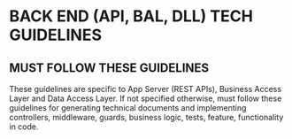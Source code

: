 # BACK END (API, BAL, DLL) TECH GUIDELINES

## **MUST FOLLOW THESE GUIDELINES**
These guidelines are specific to App Server (REST APIs), Business Access Layer and Data Access Layer.
If not specified otherwise, must follow these guidelines for generating technical documents and implementing controllers, middleware, guards, business logic, tests, feature, functionality in code.
